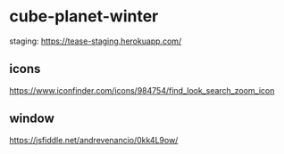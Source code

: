 # cube-planet-winter
staging: https://tease-staging.herokuapp.com/

## icons
https://www.iconfinder.com/icons/984754/find_look_search_zoom_icon

## window
https://jsfiddle.net/andrevenancio/0kk4L9ow/


<!-- ¯\_(ツ)_/¯ -->
